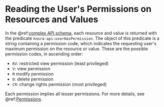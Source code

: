 <!---
Copyright © 2015-2019 the contributors (see Contributors.md).

This file is part of Knora.

Knora is free software: you can redistribute it and/or modify
it under the terms of the GNU Affero General Public License as published
by the Free Software Foundation, either version 3 of the License, or
(at your option) any later version.

Knora is distributed in the hope that it will be useful,
but WITHOUT ANY WARRANTY; without even the implied warranty of
MERCHANTABILITY or FITNESS FOR A PARTICULAR PURPOSE.  See the
GNU Affero General Public License for more details.

You should have received a copy of the GNU Affero General Public
License along with Knora.  If not, see <http://www.gnu.org/licenses/>.
-->

# Reading the User's Permissions on Resources and Values

In the @ref:[complex API schema](introduction.md#api-schema), each
resource and value is returned with the predicate `knora-api:userHasPermission`.
The object of this predicate is a string containing a permission code, which
indicates the requesting user's maximum permission on the resource or value.
These are the possible permission codes, in ascending order:

- `RV`: restricted view permission (least privileged)
- `V`: view permission
- `M` modify permission
- `D`: delete permission
- `CR`: change rights permission (most privileged)

Each permission implies all lesser permissions. For more details, see
@ref:[Permissions](../../02-knora-ontologies/knora-base.md#permissions).
